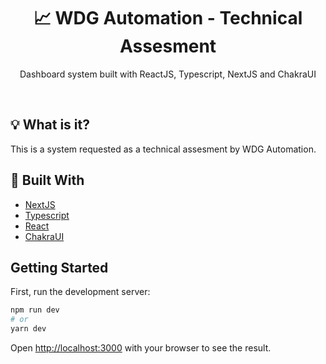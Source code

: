 <h1 align="center">📈 WDG Automation - Technical Assesment</h1>
<p align="center">Dashboard system built with ReactJS, Typescript, NextJS and ChakraUI</p>

</br>

## 💡 What is it?
This is a system requested as a technical assesment by WDG Automation.

## 🚀 Built With
* [NextJS](https://nextjs.org/)
* [Typescript](https://www.typescriptlang.org/)
* [React](https://reactjs.org/)
* [ChakraUI](https://chakra-ui.com/)

## Getting Started

First, run the development server:

```bash
npm run dev
# or
yarn dev
```

Open [http://localhost:3000](http://localhost:3000) with your browser to see the result.
